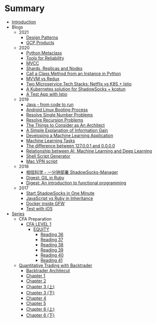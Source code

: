 # Summary

* [Introduction](README.md)
* Blogs
  * 2021
    * [Design Patterns](blogs/tech/2021/2021-07-18-design-patterns.md)
    * [GCP Products](blogs/tech/2021/2021-01-08-gcp-products/2021-01-08-gcp-products.md)
  * 2020  
    * [Python Metaclass](blogs/tech/2020/2020-10-31-python-metaclass.md)
    * [Tools for Reliability](blogs/tech/2020/2020-10-07-tools-for-reliability.md)
    * [MVCC](blogs/tech/2020/2020-09-10-MVCC/2020-09-10-MVCC.md)
    * [Shards, Replicas and Nodes](blogs/tech/2020/2020-07-21-shards-replicas-and-nodes.md)
    * [Call a Class Method from an Instance in Python](blogs/tech/2020/2020-02-24-call-a-class-method-from-an-instance-in-python/2020-02-24-call-a-class-method-from-an-instance-in-python.md)
    * [MVVM vs Redux](blogs/tech/2020/2020-02-18-mvvm-vs-redux/2020-02-18-mvvm-vs-redux.md)
    * [Two Microservice Tech Stacks: Netflix vs K8S + Istio](blogs/tech/2020/2020-02-12-netflix-vs-k8s+istio/2020-02-12-netflix-vs-k8s+istio.md)
    * [A Kubernetes solution for ShadowSocks + kcptun](blogs/tech/2020/2020-02-10-k8s-ss-kcp.md)
    * [A Test App with Istio](blogs/tech/2020/2020-01-31-wuhan-coronavirus-timeline-api/2020-01-31-wuhan-coronavirus-timeline-api.md)
  * 2019
    * [Java - from code to run](blogs/tech/2019/2019-11-30-Java-from-code-to-run/2019-11-30-Java-from-code-to-run.md)
    * [Android Linux Booting Process](blogs/tech/2019/2019-10-27-android-booting-process/2019-10-27-android-booting-process.md)
    * [Resolve Single Number Problems](blogs/tech/2019/2019-10-24-resolve-single-number-problems/2019-10-24-resolve-single-number-problems.md)
    * [Resolve Recursion Problems](blogs/tech/2019/2019-10-24-resolve-recursion-problems/2019-10-24-resolve-recursion-problems.md)
    * [The Things to Consider as An Architect](blogs/tech/2019/2019-10-18-the-things-to-consider-as-an-architect/2019-10-18-the-things-to-consider-as-an-architect.md)
    * [A Simple Explanation of Information Gain](blogs/tech/2019/2019-10-14-a-simple-explanation-of-information-gain/2019-10-14-a-simple-explanation-of-information-gain.md)
    * [Developing a Machine Learning Application](blogs/tech/2019/2019-10-10-developing-a-machine-learning-application/2019-10-10-developing-a-machine-learning-application.md)
    * [Machine Learning Tasks](blogs/tech/2019/2019-10-08-machine-learning-tasks/2019-10-08-machine-learning-tasks.md)
    * [The difference between 127.0.0.1 and 0.0.0.0](blogs/tech/2019/2019-10-01-The-difference-between-127.0.0.1-and-0.0.0.0.md)
    * [Relationship between AI, Machine Learning and Deep Learning](blogs/tech/2019/2019-04-15-relationship-between-ai-machine-learning-and-deep-learning/2019-04-15-relationship-between-ai-machine-learning-and-deep-learning.md)
    * [Shell Script Generator](blogs/tech/2019/2019-04-09-new-script.md)
    * [Mac VPN script](blogs/tech/2019/2019-04-09-mac-vpn-script.md)
  * 2018
    * [相信科学 - 一分钟部署 ShadowSocks-Manager](blogs/tech/2018/2018-05-07-deploy-ShadowSocks-Manager-in-one-minute.md)
    * [Digest: GIL in Ruby](blogs/tech/2018/2018-04-15-GIL-in-ruby.md)
    * [Digest: An introduction to functional programming](blogs/tech/2018/2018-04-15-An-introduction-to-functional-programming-abstract.md)
  * 2017
    * [Start ShadowSocks in One Minute](blogs/tech/2017/2017-11-27-Start-ShadowSocks-in-One-Minute.md)
    * [JavaScript vs Ruby in Inheritance](blogs/tech/2017/2017-09-14-Javascript-vs-Ruby-Inheritance/2017-09-14-Javascript-vs-Ruby-Inheritance.md)
    * [Docker inside GFW](blogs/tech/2017/2017-07-02-Docker-inside-GFW/2017-07-02-Docker-inside-GFW.md)
    * [Test with iOS](blogs/tech/2017/2017-07-01-Test-with-iOS.md)
* [Series](series/README.md) 
  * CFA Preparation
    * [CFA LEVEL 1](series/CFA/LEVEL_1.md)
      * [EQUITY](series/CFA/EQUITY/README.md)
        * [Reading 36](series/CFA/EQUITY/READING36.md)
        * [Reading 37](series/CFA/EQUITY/READING37.md)
        * [Reading 38](series/CFA/EQUITY/READING38.md)
        * [Reading 39](series/CFA/EQUITY/READING39.md)
        * [Reading 40](series/CFA/EQUITY/READING40.md)
        * [Reading 41](series/CFA/EQUITY/READING41.md)
  * [Quantitative Trading with Backtrader](series/quantitative-trading-with-backtrader/README.md)
    * [Backtrader Architecut](series/quantitative-trading-with-backtrader/2020-09-09-backtrader-architecture/2020-09-09-backtrader-architecture.md) 
    * [Chapter 1](series/quantitative-trading-with-backtrader/2020-09-27-qt-htbyoatb-1/2020-09-27-qt-htbyoatb-1.md)
    * [Chapter 2](series/quantitative-trading-with-backtrader/2020-09-28-qt-htbyoatb-2/2020-09-28-qt-htbyoatb-2.md)
    * [Chapter 3 (上)](series/quantitative-trading-with-backtrader/2020-09-29-qt-htbyoatb-3.1/2020-09-29-qt-htbyoatb-3.1.md)
    * [Chapter 3 (下)](series/quantitative-trading-with-backtrader/2020-09-29-qt-htbyoatb-3.2/2020-09-29-qt-htbyoatb-3.2.md)
    * [Chapter 4](series/quantitative-trading-with-backtrader/2020-10-01-qt-htbyoatb-4/2020-10-01-qt-htbyoatb-4.md)
    * [Chapter 5](series/quantitative-trading-with-backtrader/2020-10-01-qt-htbyoatb-5/2020-10-01-qt-htbyoatb-5.md)
    * [Chapter 6 (上)](series/quantitative-trading-with-backtrader/2020-10-20-qt-htbyoatb-6.1/2020-10-20-qt-htbyoatb-6.1.md)
    * [Chapter 6 (下)](series/quantitative-trading-with-backtrader/2020-10-20-qt-htbyoatb-6.2/2020-10-20-qt-htbyoatb-6.2.md)

    

